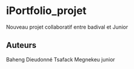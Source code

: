 # iPortfolio_projet
Nouveau projet collaboratif entre badival et Junior

## Auteurs
Baheng Dieudonné
Tsafack Megnekeu junior